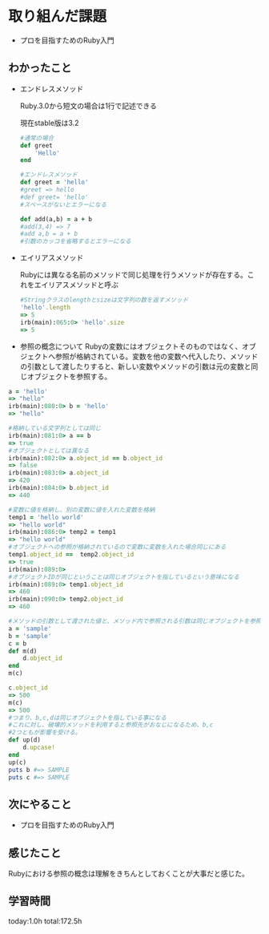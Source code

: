 # 取り組んだ課題
* プロを目指すためのRuby入門
## わかったこと
- エンドレスメソッド
    
    Ruby.3.0から短文の場合は1行で記述できる
    
    現在stable版は3.2
    
    ```ruby
    #通常の場合
    def greet
    	'Hello'
    end
    
    #エンドレスメソッド
    def greet = 'hello'
    #greet => hello
    #def greet= 'hello'
    #スペースがないとエラーになる
    
    def add(a,b) = a + b 
    #add(3,4) => 7
    #add a,b = a + b
    #引数のカッコを省略するとエラーになる
    
    ```
    
- エイリアスメソッド
    
    Rubyには異なる名前のメソッドで同じ処理を行うメソッドが存在する。これをエイリアスメソッドと呼ぶ
    
    ```ruby
    #Stringクラスのlengthとsizeは文字列の数を返すメソッド
    'hello'.length
    => 5
    irb(main):065:0> 'hello'.size
    => 5
    ```

* 参照の概念について
 Rubyの変数にはオブジェクトそのものではなく、オブジェクトへ参照が格納されている。変数を他の変数へ代入したり、メソッドの引数として渡したりすると、新しい変数やメソッドの引数は元の変数と同じオブジェクトを参照する。

```ruby
a = 'hello'
=> "hello"
irb(main):080:0> b = 'hello'
=> "hello"

#格納している文字列としては同じ
irb(main):081:0> a == b
=> true
#オブジェクトとしては異なる
irb(main):082:0> a.object_id == b.object_id
=> false
irb(main):083:0> a.object_id
=> 420
irb(main):084:0> b.object_id
=> 440

#変数に値を格納し、別の変数に値を入れた変数を格納
temp1 = 'hello world'
=> "hello world"
irb(main):086:0> temp2 = temp1
=> "hello world"
#オブジェクトへの参照が格納されているので変数に変数を入れた場合同じにある
temp1.object_id ==  temp2.object_id
=> true
irb(main):089:0>
#オブジェクトIDが同じということは同じオブジェクトを指しているという意味になる
irb(main):089:0> temp1.object_id
=> 460
irb(main):090:0> temp2.object_id
=> 460

#メソッドの引数として渡された値と、メソッド内で参照される引数は同じオブジェクトを参照する
a = 'sample'
b = 'sample'
c = b
def m(d)
	d.object_id
end
m(c)

c.object_id
=> 500
m(c)
=> 500
#つまり、b,c,dは同じオブジェクトを指している事になる
#これに対し、破壊的メソッドを利用すると参照先がおなじになるため、b,c
#2つともが影響を受ける。
def up(d)
	d.upcase!
end
up(c)
puts b #=> SAMPLE
puts c #=> SAMPLE
``` 
## 次にやること
* プロを目指すためのRuby入門
## 感じたこと
Rubyにおける参照の概念は理解をきちんとしておくことが大事だと感じた。
## 学習時間
 today:1.0h
 total:172.5h